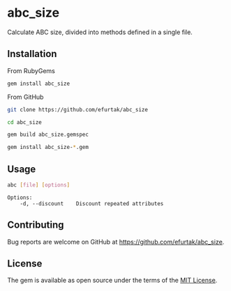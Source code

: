 # abc_size

Calculate ABC size, divided into methods defined in a single file.

## Installation

From RubyGems

```sh
gem install abc_size
```

From GitHub

```sh
git clone https://github.com/efurtak/abc_size
```

```sh
cd abc_size
```

```sh
gem build abc_size.gemspec
```

```sh
gem install abc_size-*.gem
```

## Usage

```sh
abc [file] [options]
```

```
Options:
    -d, --discount    Discount repeated attributes
```

## Contributing

Bug reports are welcome on GitHub at https://github.com/efurtak/abc_size.

## License

The gem is available as open source under the terms of the [MIT License](https://opensource.org/licenses/MIT).
